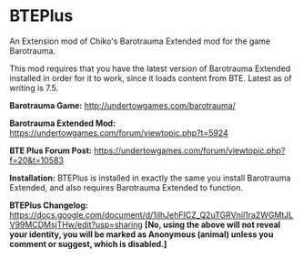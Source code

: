 # BTEPlus
An Extension mod of Chiko's Barotrauma Extended mod for the game Barotrauma.

This mod requires that you have the latest version of Barotrauma Extended installed in order for it to work, since it loads content from BTE. Latest as of writing is 7.5.

**Barotrauma Game:** http://undertowgames.com/barotrauma/

**Barotrauma Extended Mod:** https://undertowgames.com/forum/viewtopic.php?t=5924

**BTE Plus Forum Post:** https://undertowgames.com/forum/viewtopic.php?f=20&t=10583

**Installation:** BTEPlus is installed in exactly the same you install Barotrauma Extended, and also requires Barotrauma Extended to function.

**BTEPlus Changelog:** https://docs.google.com/document/d/1ilhJehFICZ_Q2uTGRVnil1ra2WGMtJLV99MCDMsjTHw/edit?usp=sharing
**[No, using the above will not reveal your identity, you will be marked as __Anonymous (animal)__ unless you comment or suggest, which is disabled.]**